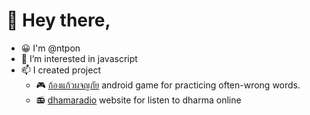 # 👋 Hey there,

- 😀 I'm @ntpon
- 👀 I’m interested in javascript
- 📫 I created project
  - 🎮 [ก้องแก้วผจญภัย](https://play.google.com/store/apps/details?id=com.ntpon.kongkaew2) android game for practicing often-wrong words.
  - 📻 [dhamaradio](https://dhamaradio.netlify.app/) website for listen to dharma online

